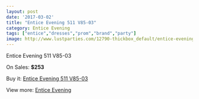 ```yaml
---
layout: post
date: '2017-03-02'
title: "Entice Evening 511 V85-03"
category: Entice Evening
tags: ["entice","dresses","prom","brand","party"]
image: http://www.lustparties.com/12790-thickbox_default/entice-evening-511-v85-03.jpg
---
```

Entice Evening 511 V85-03

On Sales: **$253**
<a href="https://www.lustparties.com/en/entice-evening/4811-entice-evening-511-v85-03.html"><amp-img layout="responsive" width="600" height="600" src="//www.lustparties.com/12790-thickbox_default/entice-evening-511-v85-03.jpg" alt="Entice Evening 511 V85-03 0" /></a>

Buy it: [Entice Evening 511 V85-03](https://www.lustparties.com/en/entice-evening/4811-entice-evening-511-v85-03.html "Entice Evening 511 V85-03")

View more: [Entice Evening](https://www.lustparties.com/en/29-entice-evening "Entice Evening")